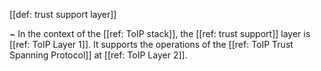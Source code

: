[[def: trust support layer]]

~ In the context of the [[ref: ToIP stack]], the [[ref: trust support]] layer is [[ref: ToIP Layer 1]]. It supports the operations of the [[ref: ToIP Trust Spanning Protocol]] at [[ref: ToIP Layer 2]].
